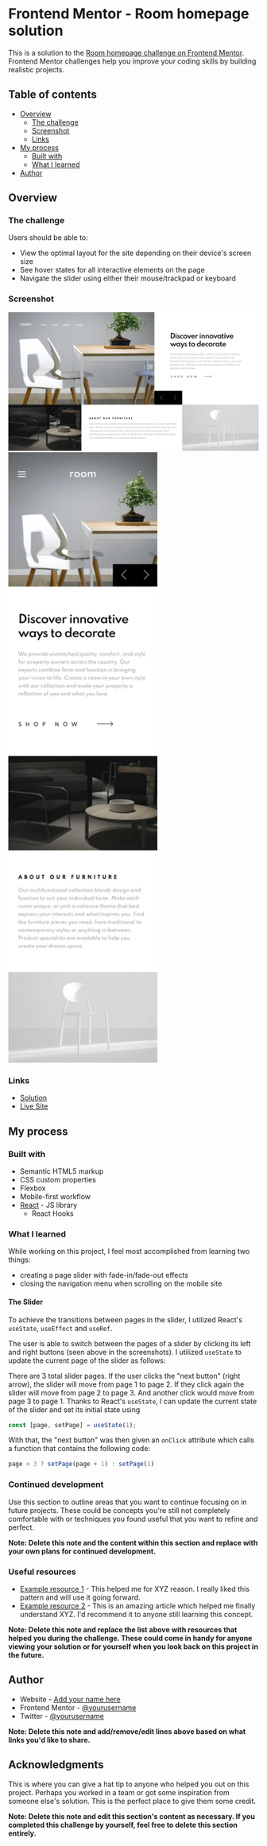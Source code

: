 # Frontend Mentor - Room homepage solution

This is a solution to the [Room homepage challenge on Frontend Mentor](https://www.frontendmentor.io/challenges/room-homepage-BtdBY_ENq). Frontend Mentor challenges help you improve your coding skills by building realistic projects. 

## Table of contents

- [Overview](#overview)
  - [The challenge](#the-challenge)
  - [Screenshot](#screenshot)
  - [Links](#links)
- [My process](#my-process)
  - [Built with](#built-with)
  - [What I learned](#what-i-learned)
- [Author](#author)


## Overview

### The challenge

Users should be able to:

- View the optimal layout for the site depending on their device's screen size
- See hover states for all interactive elements on the page
- Navigate the slider using either their mouse/trackpad or keyboard

### Screenshot

<img src='./src/images/room-desktop-screenshot.png' alt='desktop version screenshot' >
<img src='./src/images/room-mobile-screenshot.png' alt='mobile version screenshot' width='300' >

### Links

- [Solution](https://www.frontendmentor.io/solutions/responsive-homepage-built-with-react-hooks-scss-Bqkg7RoV9)
- [Live Site](https://zethdeluna.github.io/room-homepage/)

## My process

### Built with

- Semantic HTML5 markup
- CSS custom properties
- Flexbox
- Mobile-first workflow
- [React](https://reactjs.org/) - JS library
    - React Hooks

### What I learned

While working on this project, I feel most accomplished from learning two things:
- creating a page slider with fade-in/fade-out effects
- closing the navigation menu when scrolling on the mobile site

#### The Slider
To achieve the transitions between pages in the slider, I utilized React's ```useState```, ```useEffect``` and ```useRef```.

The user is able to switch between the pages of a slider by clicking its left and right buttons (seen above in the screenshots). I utilized ```useState``` to update the current page of the slider as follows:

There are 3 total slider pages. If the user clicks the "next button" (right arrow), the slider will move from page 1 to page 2. If they click again the slider will move from page 2 to page 3. And another click would move from page 3 to page 1. Thanks to React's ```useState```, I can update the current state of the slider and set its initial state using

```javascript
const [page, setPage] = useState(1);
```

With that, the "next button" was then given an ```onClick``` attribute which calls a function that contains the following code:

```javascript
page < 3 ? setPage(page + 1) : setPage(1)
```

### Continued development

Use this section to outline areas that you want to continue focusing on in future projects. These could be concepts you're still not completely comfortable with or techniques you found useful that you want to refine and perfect.

**Note: Delete this note and the content within this section and replace with your own plans for continued development.**

### Useful resources

- [Example resource 1](https://www.example.com) - This helped me for XYZ reason. I really liked this pattern and will use it going forward.
- [Example resource 2](https://www.example.com) - This is an amazing article which helped me finally understand XYZ. I'd recommend it to anyone still learning this concept.

**Note: Delete this note and replace the list above with resources that helped you during the challenge. These could come in handy for anyone viewing your solution or for yourself when you look back on this project in the future.**

## Author

- Website - [Add your name here](https://www.your-site.com)
- Frontend Mentor - [@yourusername](https://www.frontendmentor.io/profile/yourusername)
- Twitter - [@yourusername](https://www.twitter.com/yourusername)

**Note: Delete this note and add/remove/edit lines above based on what links you'd like to share.**

## Acknowledgments

This is where you can give a hat tip to anyone who helped you out on this project. Perhaps you worked in a team or got some inspiration from someone else's solution. This is the perfect place to give them some credit.

**Note: Delete this note and edit this section's content as necessary. If you completed this challenge by yourself, feel free to delete this section entirely.**
